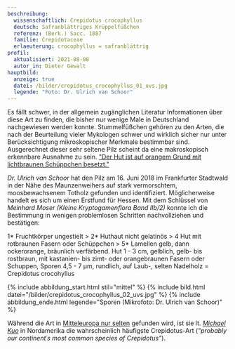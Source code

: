 ```yaml
---
beschreibung:
  wissenschaftlich: Crepidotus crocophyllus
  deutsch: Safranblättriges Krüppelfüßchen
  referenz: (Berk.) Sacc. 1887
  familie: Crepidotaceae
  erlaeuterung: crocophyllus = safranblättrig
profil:
  aktualisiert: 2021-08-08
  autor_in: Dieter Gewalt
hauptbild:
  anzeige: true
  datei: /bilder/crepidotus_crocophyllus_01_uvs.jpg
  legende: "Foto: Dr. Ulrich van Schoor"
---
```

Es fällt schwer, in der allgemein zugänglichen Literatur Informationen über diese Art zu finden, die bisher nur wenige Male in Deutschland nachgewiesen werden konnte. Stummelfüßchen gehören zu den Arten, die nach der Beurteilung vieler Mykologen schwer und wirklich sicher nur unter Berücksichtigung mikroskopischer Merkmale bestimmbar sind. Ausgerechnet dieser sehr seltene Pilz scheint da eine makroskopisch erkennbare Ausnahme zu sein. ["Der Hut ist auf orangem Grund mit lichtbraunen Schüppchen besetzt."](http://www.natur.vulkanland.at/arten/461)

*Dr. Ulrich van Schoor* hat den Pilz am 16. Juni 2018 im Frankfurter Stadtwald in der Nähe des Maunzenweihers auf stark vermorschtem, moosbewachsenem Totholz gefunden und identifiziert. Möglicherweise handelt es sich um einen Erstfund für Hessen. Mit dem Schlüssel von *Meinhard Moser (Kleine Kryptogamenflora Band IIb/2)* konnte ich die Bestimmung in wenigen problemlosen Schritten nachvollziehen und bestätigen:

1\* Fruchtkörper ungestielt > 2\* Huthaut nicht gelatinös > 4 Hut mit rotbraunen Fasern oder Schüppchen > 5* Lamellen gelb, dann ockerorange, bräunlich verfärbend. Hut 1 - 3 cm, gelblich, gelb- bis rostbraun, mit kastanien- bis zimt- oder orangebraunen Fasern oder Schuppen, Sporen 4,5 - 7 µm, rundlich, auf Laub-, selten Nadelholz = Crepidotus crocohyllus

{% include abbildung_start.html stil="mittel" %}
{% include bild.html datei="/bilder/crepidotus_crocophyllus_02_uvs.jpg" %}
{% include abbildung_ende.html legende="Sporen (Mikrofoto: Dr. Ulrich van Schoor)" %}

Während die Art in [Mitteleuropa nur selten](https://www.pilze-deutschland.de/organismen/crepidotus-crocophyllus-berk-sacc-1887-1) gefunden wird, ist sie lt. *[Michael Kuo](https://www.mushroomexpert.com/crepidotus_crocophyllus.html)* in Nordamerika die wahrscheinlich häufigste Crepidotus-Art (*"probably our continent´s most common species of Crepidotus"*).